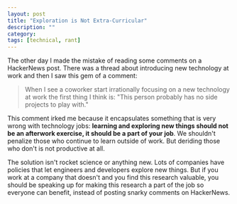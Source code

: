 ```yaml
---
layout: post
title: "Exploration is Not Extra-Curricular"
description: ""
category: 
tags: [technical, rant]
---
```


The other day I made the mistake of reading some comments on a HackerNews post. There was a thread about introducing new technology at work and then I saw this gem of a comment: 

<blockquote>
When I see a coworker start irrationally focusing on a new technology at work the first thing I think is: "This person probably has no side projects to play with."
</blockquote>

This comment irked me because it encapsulates something that is very wrong with technology jobs: **learning and exploring new things should not be an afterwork exercise, it should be a part of your job**. We shouldn't penalize those who continue to learn outside of work. But deriding those who don't is not productive at all.

The solution isn't rocket science or anything new. Lots of companies have policies that let engineers and developers explore new things. But if you work at a company that doesn't and you find this research valuable, you should be speaking up for making this research a part of the job so everyone can benefit, instead of posting snarky comments on HackerNews.